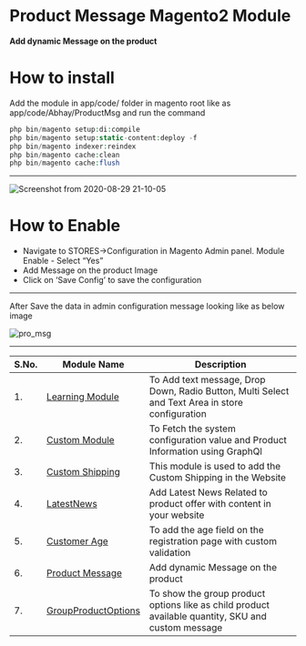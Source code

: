 # Product Message Magento2 Module
**Add dynamic Message on the product**

# How to install

Add the module in app/code/ folder in magento root like as app/code/Abhay/ProductMsg
and run the command 
```php bin/magento setup:upgrade
php bin/magento setup:di:compile
php bin/magento setup:static-content:deploy -f
php bin/magento indexer:reindex
php bin/magento cache:clean
php bin/magento cache:flush
```
___
![Screenshot from 2020-08-29 21-10-05](https://user-images.githubusercontent.com/55655451/91640572-379a0700-ea3c-11ea-96e7-bb3c748f8cea.png)

# How to Enable 

* Navigate to STORES->Configuration in Magento Admin panel. Module Enable - Select “Yes” 
* Add Message on the product Image
* Click on ‘Save Config’ to save the configuration 

___
After Save the data in admin configuration message looking like as below image

![pro_msg](https://user-images.githubusercontent.com/55655451/91640588-4bde0400-ea3c-11ea-88eb-815b8fdeb2b5.png)
___



| S.No.| Module Name | Description |
| --- | --- | --- |
| 1.| [Learning Module](https://github.com/Abhay-Agrawal/Abhay_Learning-1.0.0) | To Add text message, Drop Down, Radio Button, Multi Select and Text Area in store configuration |
| 2.| [Custom Module](https://github.com/Abhay-Agrawal/CustomModule)| To Fetch the system configuration value and Product Information using GraphQl |
| 3.| [Custom Shipping](https://github.com/Abhay-Agrawal/Abhay_CustomShipping-1.0.0) | This module is used to add the Custom Shipping in the Website|
| 4.| [LatestNews](https://github.com/Abhay-Agrawal/Abhay_LatestNews-1.0.0) | Add Latest News Related to product offer with content in your website |
| 5.| [Customer Age](https://github.com/Abhay-Agrawal/Abhay_CustomerAge) |To add the age field on the registration page with custom validation |
| 6.| [Product Message](https://github.com/Abhay-Agrawal/ProductMessage) | Add dynamic Message on the product|
| 7.| [GroupProductOptions](https://github.com/Abhay-Agrawal/Abhay_GroupProductOptions-1.0.0) | To show the group product options like as child product available quantity, SKU and custom message |
